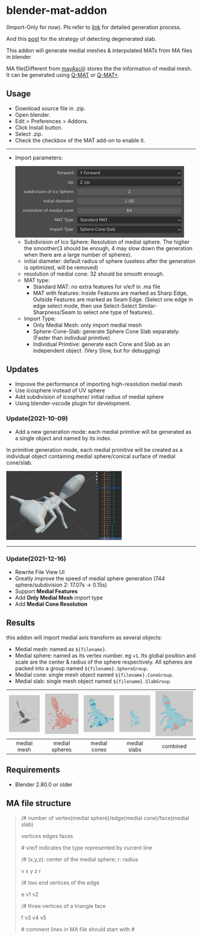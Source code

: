 # blender-mat-addon

(Import-Only for now). Pls refer to [link](https://songshibo.github.io/2021/04/12/Medial-Axis-Transform-Mesh-Generation/) for detailed generation process.

And this [post](https://songshibo.github.io/2022/01/04/Updates-for-blender-mat-addon/) for the strategy of detecting degenerated slab.

This addon will generate medial meshes & interpolated MATs from MA files in blender

MA file(Different from [mayAscii](https://download.autodesk.com/us/maya/2011help/index.html?url=./files/Maya_ASCII_file_format.htm,topicNumber=d0e702047)) stores the the information of medial mesh. It can be generated using [Q-MAT](http://cgcad.thss.tsinghua.edu.cn/wangbin/qmat/qmat.html) or [Q-MAT+](https://personal.utdallas.edu/~xguo/GMP2019.pdf).

## Usage

- Download source file in .zip.
- Open blender.
- Edit > Preferences > Addons.
- Click Install button.
- Select .zip.
- Check the checkbox of the MAT add-on to enable it.

---

* Import parameters:

  <img src="./render_results/ui.png" alt="PMResult" style="zoom:50%;" />

  - Subdivision of Ico Sphere: Resolution of medial sphere. The higher the smoother(3 should be enough, 4 may slow down the generation when there are a large number of spheres).
  - initial diameter: default radius of sphere (useless after the generation is optimized, will be removed)
  - resolution of medial cone: 32 should be smooth enough.
  - MAT type:
    - Standard MAT: no extra features for v/e/f in .ma file
    - MAT with features:  Inside Features are marked as Sharp Edge, Outside Features are marked as Seam Edge. (Select one edge in edge select mode, then use Select-Select Similar-Sharpness/Seam to select one type of features).
  - Import Type:
    - Only Medial Mesh: only import medial mesh
    - Sphere-Cone-Slab: generate Sphere Cone Slab separately. (Faster than indivdual primtive)
    - Individual Primtive: generate each Cone and Slab as an independent object. (Very Slow, but for debugging)

## Updates

- Improve the performance of importing high-resolution medial mesh
- Use icosphere instead of UV sphere
- Add subdivision of icosphere/ initial radius of medial sphere
- Using blender-vscode plugin for development.

### Update(2021-10-09)

- Add a new generation mode: each medial primtive will be generated as a single object and named by its index.

In primitive generation mode, each medial primitive will be created as a individual object containing medial sphere/conical surface of medial cone/slab.

<img src="./render_results/PMResult.png" alt="PMResult" style="zoom:30%;" />

---

### Update(2021-12-16)

- Rewrite File View UI
- Greatly improve the speed of medial sphere generation (744 sphere/subdivision 2: 17.07s -> 0.15s)
- Support **Medial Features**
- Add **Only Medial Mesh** import type
- Add **Medial Cone Resolution**

## Results

this addon will import medial axis transform as several objects:

- Medial mesh: named as ```${filename}```.
- Medial sphere: named as its vertex number. eg ```v1```. Its global position and scale are the center & radius of the sphere respectively. All spheres are packed into a group named ```${filename}.SphereGroup```.
- Medial cone: single mesh object named ```${filename}.ConeGroup```.
- Medial slab: single mesh object named ```${filename}.SlabGroup```.


| <img src=".\render_results\medial mesh.png" alt="medial mesh" style="zoom:33%;" /> | <img src=".\render_results\sphere.png" alt="sphere" style="zoom:33%;" /> | <img src=".\render_results\cone.png" alt="cone" style="zoom:33%;" /> | <img src=".\render_results\slab.png" alt="slab" style="zoom:33%;" /> | <img src=".\render_results\result.png" alt="result" style="zoom:33%;" /> |
| :-: | :-: | :-: | :-: | :-: |
| medial mesh | medial spheres | medial cones | medial slabs | combined |

## Requirements

- Blender 2.80.0 or older

## MA file structure

> /# number of vertex(medial sphere)/edge(medial cone)/face(medial slab)
>
> vertices edges faces
>
> \# v/e/f indicates the type represented by current line
>
> /# (x,y,z): center of the medial sphere; r: radius
>
> v x y z r
>
> /# two end vertices of the edge
>
> e v1 v2
>
> /# three vertices of a triangle face
>
> f v3 v4 v5
>
> \#  comment lines in MA file should start with #
